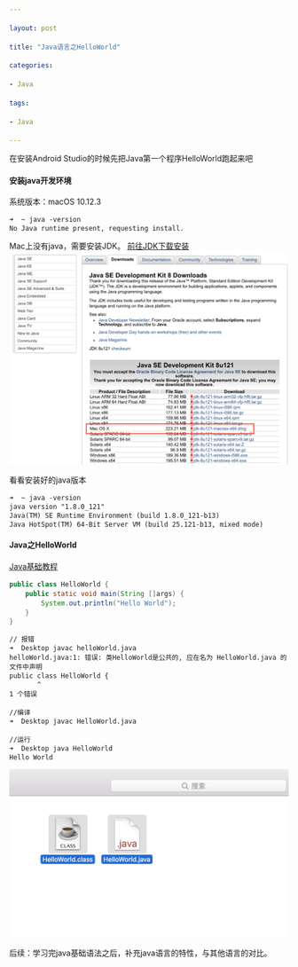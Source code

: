 ```yaml
---

layout: post

title: "Java语言之HelloWorld"

categories:

- Java

tags:

- Java

---
```


在安装Android Studio的时候先把Java第一个程序HelloWorld跑起来吧

#### 安装java开发环境

系统版本：macOS 10.12.3 

```
➜  ~ java -version
No Java runtime present, requesting install.
```
Mac上没有java，需要安装JDK。
[前往JDK下载安装](http://www.oracle.com/technetwork/java/javase/downloads/index.html)
![根据自己的系统下载对应的](/assets/images/2017-02-18-001.png)

看看安装好的java版本
```
➜  ~ java -version
java version "1.8.0_121"
Java(TM) SE Runtime Environment (build 1.8.0_121-b13)
Java HotSpot(TM) 64-Bit Server VM (build 25.121-b13, mixed mode)
```

#### Java之HelloWorld

[Java基础教程](http://www.runoob.com/java/java-tutorial.html)

```java
public class HelloWorld {
    public static void main(String []args) {
        System.out.println("Hello World");
    }
}
```


```
// 报错
➜  Desktop javac helloWorld.java
helloWorld.java:1: 错误: 类HelloWorld是公共的, 应在名为 HelloWorld.java 的文件中声明
public class HelloWorld {
       ^
1 个错误

//编译
➜  Desktop javac HelloWorld.java

//运行
➜  Desktop java HelloWorld
Hello World
```

![运行成功后多了一个HelloWorld.class文件](/assets/images/2017-02-18-002.png)



后续：学习完java基础语法之后，补充java语言的特性，与其他语言的对比。

